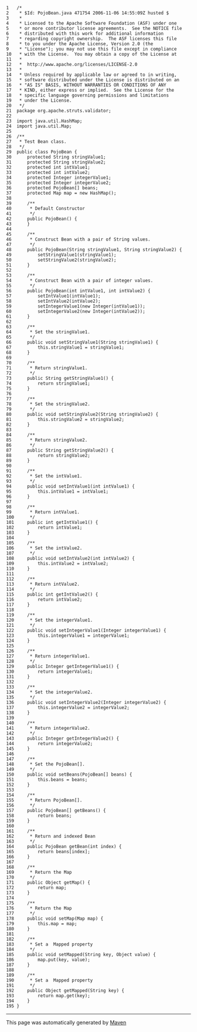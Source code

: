 
    1   /*
    2    * $Id: PojoBean.java 471754 2006-11-06 14:55:09Z husted $
    3    *
    4    * Licensed to the Apache Software Foundation (ASF) under one
    5    * or more contributor license agreements.  See the NOTICE file
    6    * distributed with this work for additional information
    7    * regarding copyright ownership.  The ASF licenses this file
    8    * to you under the Apache License, Version 2.0 (the
    9    * "License"); you may not use this file except in compliance
    10   * with the License.  You may obtain a copy of the License at
    11   *
    12   *  http://www.apache.org/licenses/LICENSE-2.0
    13   *
    14   * Unless required by applicable law or agreed to in writing,
    15   * software distributed under the License is distributed on an
    16   * "AS IS" BASIS, WITHOUT WARRANTIES OR CONDITIONS OF ANY
    17   * KIND, either express or implied.  See the License for the
    18   * specific language governing permissions and limitations
    19   * under the License.
    20   */
    21  package org.apache.struts.validator;
    22  
    23  import java.util.HashMap;
    24  import java.util.Map;
    25  
    26  /**
    27   * Test Bean class.
    28   */
    29  public class PojoBean {
    30      protected String stringValue1;
    31      protected String stringValue2;
    32      protected int intValue1;
    33      protected int intValue2;
    34      protected Integer integerValue1;
    35      protected Integer integerValue2;
    36      protected PojoBean[] beans;
    37      protected Map map = new HashMap();
    38  
    39      /**
    40       * Default Constructor
    41       */
    42      public PojoBean() {
    43      }
    44  
    45      /**
    46       * Construct Bean with a pair of String values.
    47       */
    48      public PojoBean(String stringValue1, String stringValue2) {
    49          setStringValue1(stringValue1);
    50          setStringValue2(stringValue2);
    51      }
    52  
    53      /**
    54       * Construct Bean with a pair of integer values.
    55       */
    56      public PojoBean(int intValue1, int intValue2) {
    57          setIntValue1(intValue1);
    58          setIntValue2(intValue2);
    59          setIntegerValue1(new Integer(intValue1));
    60          setIntegerValue2(new Integer(intValue2));
    61      }
    62  
    63      /**
    64       * Set the stringValue1.
    65       */
    66      public void setStringValue1(String stringValue1) {
    67          this.stringValue1 = stringValue1;
    68      }
    69  
    70      /**
    71       * Return stringValue1.
    72       */
    73      public String getStringValue1() {
    74          return stringValue1;
    75      }
    76  
    77      /**
    78       * Set the stringValue2.
    79       */
    80      public void setStringValue2(String stringValue2) {
    81          this.stringValue2 = stringValue2;
    82      }
    83  
    84      /**
    85       * Return stringValue2.
    86       */
    87      public String getStringValue2() {
    88          return stringValue2;
    89      }
    90  
    91      /**
    92       * Set the intValue1.
    93       */
    94      public void setIntValue1(int intValue1) {
    95          this.intValue1 = intValue1;
    96      }
    97  
    98      /**
    99       * Return intValue1.
    100      */
    101     public int getIntValue1() {
    102         return intValue1;
    103     }
    104 
    105     /**
    106      * Set the intValue2.
    107      */
    108     public void setIntValue2(int intValue2) {
    109         this.intValue2 = intValue2;
    110     }
    111 
    112     /**
    113      * Return intValue2.
    114      */
    115     public int getIntValue2() {
    116         return intValue2;
    117     }
    118 
    119     /**
    120      * Set the integerValue1.
    121      */
    122     public void setIntegerValue1(Integer integerValue1) {
    123         this.integerValue1 = integerValue1;
    124     }
    125 
    126     /**
    127      * Return integerValue1.
    128      */
    129     public Integer getIntegerValue1() {
    130         return integerValue1;
    131     }
    132 
    133     /**
    134      * Set the integerValue2.
    135      */
    136     public void setIntegerValue2(Integer integerValue2) {
    137         this.integerValue2 = integerValue2;
    138     }
    139 
    140     /**
    141      * Return integerValue2.
    142      */
    143     public Integer getIntegerValue2() {
    144         return integerValue2;
    145     }
    146 
    147     /**
    148      * Set the PojoBean[].
    149      */
    150     public void setBeans(PojoBean[] beans) {
    151         this.beans = beans;
    152     }
    153 
    154     /**
    155      * Return PojoBean[].
    156      */
    157     public PojoBean[] getBeans() {
    158         return beans;
    159     }
    160 
    161     /**
    162      * Return and indexed Bean
    163      */
    164     public PojoBean getBean(int index) {
    165         return beans[index];
    166     }
    167 
    168     /**
    169      * Return the Map
    170      */
    171     public Object getMap() {
    172         return map;
    173     }
    174 
    175     /**
    176      * Return the Map
    177      */
    178     public void setMap(Map map) {
    179         this.map = map;
    180     }
    181 
    182     /**
    183      * Set a  Mapped property
    184      */
    185     public void setMapped(String key, Object value) {
    186         map.put(key, value);
    187     }
    188 
    189     /**
    190      * Set a  Mapped property
    191      */
    192     public Object getMapped(String key) {
    193         return map.get(key);
    194     }
    195 }

------------------------------------------------------------------------

This page was automatically generated by [Maven](http://maven.apache.org/)
